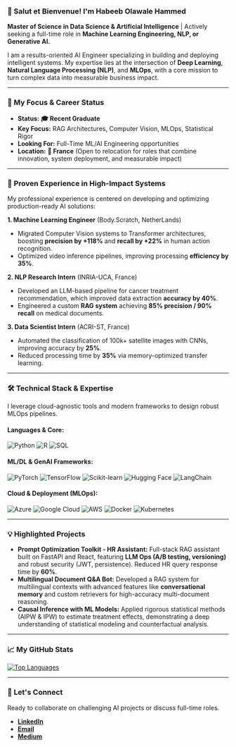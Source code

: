### **👋 Salut et Bienvenue! I'm Habeeb Olawale Hammed**

**Master of Science in Data Science & Artificial Intelligence** | Actively seeking a full-time role in **Machine Learning Engineering, NLP, or Generative AI.**

I am a results-oriented AI Engineer specializing in building and deploying intelligent systems. My expertise lies at the intersection of **Deep Learning**, **Natural Language Processing (NLP)**, and **MLOps**, with a core mission to turn complex data into measurable business impact.

---

### **🎯 My Focus & Career Status**

* **Status:** **🎓 Recent Graduate**
* **Key Focus:** RAG Architectures, Computer Vision, MLOps, Statistical Rigor
* **Looking For:** Full-Time ML/AI Engineering opportunities
* **Location:** **📍 France** (Open to relocation for roles that combine innovation, system deployment, and measurable impact)

---

### **🚀 Proven Experience in High-Impact Systems**

My professional experience is centered on developing and optimizing production-ready AI solutions:

**1. Machine Learning Engineer** (Body.Scratch, NetherLands)
* Migrated Computer Vision systems to Transformer architectures, boosting **precision by +118%** and **recall by +22%** in human action recognition.
* Optimized video inference pipelines, improving processing **efficiency by 35%**.

**2. NLP Research Intern** (INRIA-UCA, France)
* Developed an LLM-based pipeline for cancer treatment recommendation, which improved data extraction **accuracy by 40%**.
* Engineered a custom **RAG system** achieving **85% precision / 90% recall** on medical documents.

**3. Data Scientist Intern** (ACRI-ST, France)
* Automated the classification of 100k+ satellite images with CNNs, improving accuracy by **25%**.
* Reduced processing time by **35%** via memory-optimized transfer learning.

---

### **🛠️ Technical Stack & Expertise**

I leverage cloud-agnostic tools and modern frameworks to design robust MLOps pipelines.

#### **Languages & Core:**
![Python](https://img.shields.io/badge/-Python-3776AB?style=for-the-badge&logo=python&logoColor=white)
![R](https://img.shields.io/badge/-R-276DC3?style=for-the-badge&logo=r&logoColor=white)
![SQL](https://img.shields.io/badge/-SQL-4479A1?style=for-the-badge&logo=postgresql&logoColor=white)

#### **ML/DL & GenAI Frameworks:**
![PyTorch](https://img.shields.io/badge/-PyTorch-EE4C2C?style=for-the-badge&logo=pytorch&logoColor=white)
![TensorFlow](https://img.shields.io/badge/-TensorFlow-FF6F00?style=for-the-badge&logo=tensorflow&logoColor=white)
![Scikit-learn](https://img.shields.io/badge/-Scikit--learn-F7931E?style=for-the-badge&logo=scikit-learn&logoColor=white)
![Hugging Face](https://img.shields.io/badge/-HuggingFace-FFD111?style=for-the-badge&logo=huggingface&logoColor=black)
![LangChain](https://img.shields.io/badge/-LangChain-1F4F24?style=for-the-badge&logo=anaconda&logoColor=white)

#### **Cloud & Deployment (MLOps):**
![Azure](https://img.shields.io/badge/-Azure-0078D4?style=for-the-badge&logo=microsoft-azure&logoColor=white)
![Google Cloud](https://img.shields.io/badge/-GoogleCloud-4285F4?style=for-the-badge&logo=google-cloud&logoColor=white)
![AWS](https://img.shields.io/badge/-AWS-232F3E?style=for-the-badge&logo=amazon-aws&logoColor=white)
![Docker](https://img.shields.io/badge/-Docker-2496ED?style=for-the-badge&logo=docker&logoColor=white)
![Kubernetes](https://img.shields.io/badge/-Kubernetes-326CE5?style=for-the-badge&logo=kubernetes&logoColor=white)

---

### **💡 Highlighted Projects**

* **Prompt Optimization Toolkit - HR Assistant:** Full-stack RAG assistant built on FastAPI and React, featuring **LLM Ops (A/B testing, versioning)** and robust security (JWT, persistence). Reduced HR query response time by **60%**.
* **Multilingual Document Q&A Bot:** Developed a RAG system for multilingual contexts with advanced features like **conversational memory** and custom retrievers for high-accuracy multi-document reasoning.
* **Causal Inference with ML Models:** Applied rigorous statistical methods (AIPW & IPW) to estimate treatment effects, demonstrating a deep understanding of statistical modeling and counterfactual analysis.

---

### **📈 My GitHub Stats**


[![Top Languages](https://github-readme-stats.vercel.app/api/top-langs/?username=Haryanfe777&layout=compact&theme=tokyonight&hide=jupyter%20notebook)](https://github.com/Haryanfe777)

---

### **📧 Let's Connect**

Ready to collaborate on challenging AI projects or discuss full-time roles.

* [**LinkedIn**](https://www.linkedin.com/in/habeeb-olawale-hammed-a5156b153)
* [**Email**](hammedhabeeb13137954@gmail.com) 
* [**Medium**](http://medium.com/@hammedhabeeb13137954)
```eof
